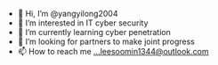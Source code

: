 - 👋 Hi, I’m @yangyilong2004
- 👀 I’m interested in IT cyber security
- 🌱 I’m currently learning cyber penetration
- 💞️ I’m looking for partners to make joint progress
- 📫 How to reach me ...leesoomin1344@outlook.com

<!---
yangyilong2004/yangyilong2004 is a ✨ special ✨ repository because its `README.md` (this file) appears on your GitHub profile.
You can click the Preview link to take a look at your changes.
--->
